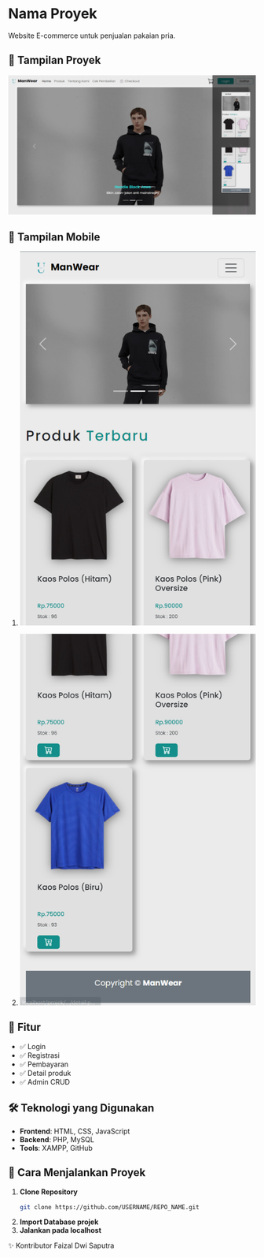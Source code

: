 # Nama Proyek
Website E-commerce untuk penjualan pakaian pria.

## 📸 Tampilan Proyek
![Tampilan Proyek](hasil/manwear.jpg)

## 📸 Tampilan Mobile
1. ![Mobile 1](hasil/1.png)

2. ![Mobile 2](hasil/2.png)

## 📌 Fitur
- ✅ Login
- ✅ Registrasi
- ✅ Pembayaran
- ✅ Detail produk
- ✅ Admin CRUD

## 🛠️ Teknologi yang Digunakan
- **Frontend**: HTML, CSS, JavaScript  
- **Backend**: PHP, MySQL  
- **Tools**: XAMPP, GitHub  

## 🚀 Cara Menjalankan Proyek
1. **Clone Repository**
   ```sh
   git clone https://github.com/USERNAME/REPO_NAME.git
2. **Import Database projek**
3. **Jalankan pada localhost**

✨ Kontributor
Faizal Dwi Saputra
